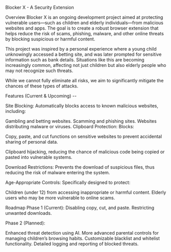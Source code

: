 Blocker X - A Security Extension

Overview
Blocker X is an ongoing development project aimed at protecting vulnerable users—such as children and elderly individuals—from malicious websites and apps. The goal is to create a robust browser extension that helps reduce the risk of scams, phishing, malware, and other online threats by blocking suspicious or harmful content.

This project was inspired by a personal experience where a young child unknowingly accessed a betting site, and was later prompted for sensitive information such as bank details. Situations like this are becoming increasingly common, affecting not just children but also elderly people who may not recognize such threats.

While we cannot fully eliminate all risks, we aim to significantly mitigate the chances of these types of attacks.

Features (Current & Upcoming) --

Site Blocking: Automatically blocks access to known malicious websites, including:

Gambling and betting websites.
Scamming and phishing sites.
Websites distributing malware or viruses.
Clipboard Protection: Blocks:

Copy, paste, and cut functions on sensitive websites to prevent accidental sharing of personal data.

Clipboard hijacking, reducing the chance of malicious code being copied or pasted into vulnerable systems.

Download Restrictions: Prevents the download of suspicious files, thus reducing the risk of malware entering the system.

Age-Appropriate Controls: Specifically designed to protect:

Children (under 12) from accessing inappropriate or harmful content.
Elderly users who may be more vulnerable to online scams.


Roadmap
Phase 1 (Current):
Disabling copy, cut, and paste.
Restricting unwanted downloads.

Phase 2 (Planned):

Enhanced threat detection using AI.
More advanced parental controls for managing children’s browsing habits.
Customizable blacklist and whitelist functionality.
Detailed logging and reporting of blocked threats.
